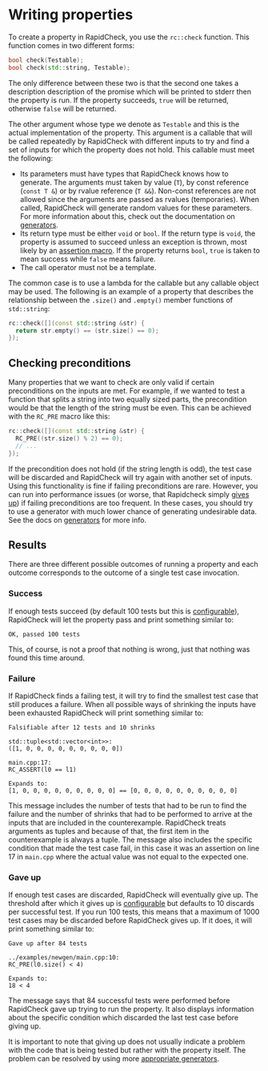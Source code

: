 Writing properties
==================
To create a property in RapidCheck, you use the `rc::check` function. This function comes in two different forms:

```C++
bool check(Testable);
bool check(std::string, Testable);
```

The only difference between these two is that the second one takes a description description of the promise which will be printed to stderr then the property is run. If the property succeeds, `true` will be returned, otherwise `false` will be returned.

The other argument whose type we denote as `Testable` and this is the actual implementation of the property. This argument is a callable that will be called repeatedly by RapidCheck with different inputs to try and find a set of inputs for which the property does not hold. This callable must meet the following:

- Its parameters must have types that RapidCheck knows how to generate. The arguments must taken by value (`T`), by const reference (`const T &`) or by rvalue reference (`T &&`). Non-const references are not allowed since the arguments are passed as rvalues (temporaries). When called, RapidCheck will generate random values for these parameters. For more information about this, check out the documentation on [generators](generators.md).
- Its return type must be either `void` or `bool`. If the return type is `void`, the property is assumed to succeed unless an exception is thrown, most likely by an [assertion macro](assertions.md). If the property returns `bool`, `true` is taken to mean success while `false` means failure.
- The call operator must not be a template.

The common case is to use a lambda for the callable but any callable object may be used. The following is an example of a property that describes the relationship between the `.size()` and `.empty()` member functions of `std::string`:

```C++
rc::check([](const std::string &str) {
  return str.empty() == (str.size() == 0);
});
```

## Checking preconditions ##
Many properties that we want to check are only valid if certain preconditions on the inputs are met. For example, if we wanted to test a function that splits a string into two equally sized parts, the precondition would be that the length of the string must be even. This can be achieved with the `RC_PRE` macro like this:

```C++
rc::check([](const std::string &str) {
  RC_PRE((str.size() % 2) == 0);
  // ...
});
```

If the precondition does not hold (if the string length is odd), the test case will be discarded and RapidCheck will try again with another set of inputs. Using this functionality is fine if failing preconditions are rare. However, you can run into performance issues (or worse, that Rapidcheck simply [gives up](#gaveup)) if failing preconditions are too frequent. In these cases, you should try to use a generator with much lower chance of generating undesirable data. See the docs on [generators](generators.md) for more info.

## Results ##
There are three different possible outcomes of running a property and each outcome corresponds to the outcome of a single test case invocation.

### Success ###
If enough tests succeed (by default 100 tests but this is [configurable](configuration.md)), RapidCheck will let the property pass and print something similar to:

```
OK, passed 100 tests
```

This, of course, is not a proof that nothing is wrong, just that nothing was found this time around.

### Failure ###
If RapidCheck finds a failing test, it will try to find the smallest test case that still produces a failure. When all possible ways of shrinking the inputs have been exhausted RapidCheck will print something similar to:

```
Falsifiable after 12 tests and 10 shrinks

std::tuple<std::vector<int>>:
([1, 0, 0, 0, 0, 0, 0, 0, 0, 0])

main.cpp:17:
RC_ASSERT(l0 == l1)

Expands to:
[1, 0, 0, 0, 0, 0, 0, 0, 0, 0] == [0, 0, 0, 0, 0, 0, 0, 0, 0, 0]
```

This message includes the number of tests that had to be run to find the failure and the number of shrinks that had to be performed to arrive at the inputs that are included in the counterexample. RapidCheck treats arguments as tuples and because of that, the first item in the counterexample is always a tuple. The message also includes the specific condition that made the test case fail, in this case it was an assertion on line 17 in `main.cpp` where the actual value was not equal to the expected one.

### <a name="gaveup"></a>Gave up ###
If enough test cases are discarded, RapidCheck will eventually give up. The threshold after which it gives up is [configurable](configuration.md) but defaults to 10 discards per successful test. If you run 100 tests, this means that a maximum of 1000 test cases may be discarded before RapidCheck gives up. If it does, it will print something similar to:

```
Gave up after 84 tests

../examples/newgen/main.cpp:10:
RC_PRE(l0.size() < 4)

Expands to:
18 < 4
```

The message says that 84 successful tests were performed before RapidCheck gave up trying to run the property. It also displays information about the specific condition which discarded the last test case before giving up.

It is important to note that giving up does not usually indicate a problem with the code that is being tested but rather with the property itself. The problem can be resolved by using more [appropriate generators](generators.md).
